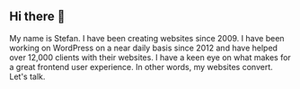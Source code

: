 
## Hi there 👋
My name is Stefan. I have been creating websites since 2009. I have been working on WordPress on a near daily basis since 2012 and have helped over 12,000 clients with their websites. I have a keen eye on what makes for a great frontend user experience. In other words, my websites convert. Let's talk.


<!--
**stefanpejcic/stefanpejcic** is a ✨ _special_ ✨ repository because its `README.md` (this file) appears on your GitHub profile

Here are some ideas to get you started:

- 🔭 I’m currently working on ...
- 🌱 I’m currently learning ...
- 👯 I’m looking to collaborate on ...
- 🤔 I’m looking for help with ...
- 💬 Ask me about ...
- 📫 How to reach me: ...
- 😄 Pronouns: ...
- ⚡ Fun fact: ...
-->
